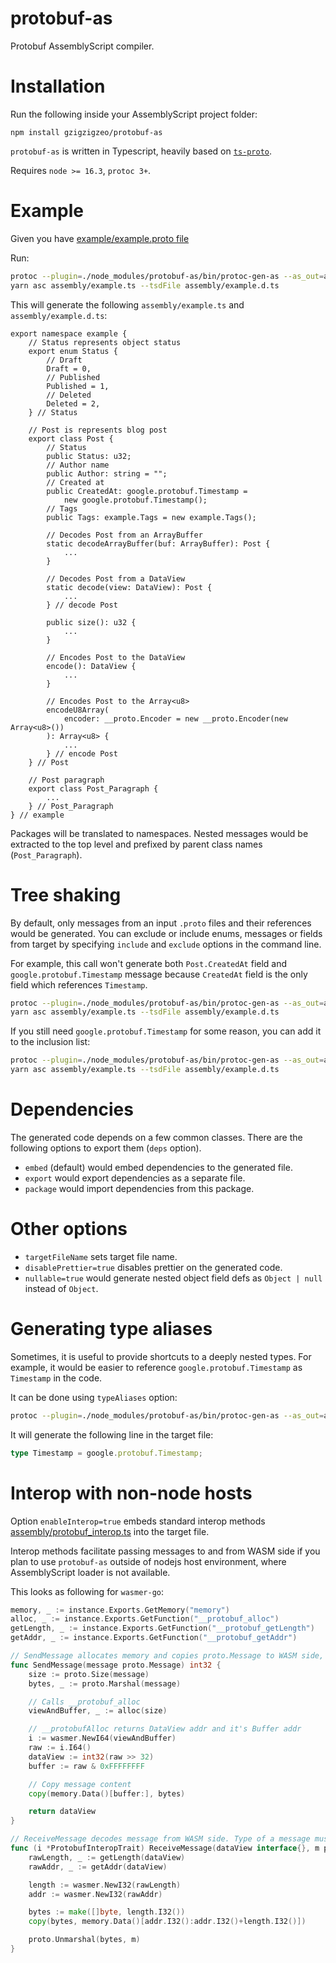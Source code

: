 # protobuf-as

Protobuf AssemblyScript compiler.

# Installation

Run the following inside your AssemblyScript project folder:

```
npm install gzigzigzeo/protobuf-as
```

`protobuf-as` is written in Typescript, heavily based on [`ts-proto`](https://github.com/stephenh/ts-proto).

Requires `node >= 16.3`, `protoc 3+`.

# Example

Given you have [example/example.proto file](example/example.proto)

Run:

```sh
protoc --plugin=./node_modules/protobuf-as/bin/protoc-gen-as --as_out=assembly --as_opt enableInterop=true:targetFileName=example.ts example/example.proto
yarn asc assembly/example.ts --tsdFile assembly/example.d.ts
```

This will generate the following `assembly/example.ts` and `assembly/example.d.ts`:

```assemblyscript
export namespace example {
    // Status represents object status
    export enum Status {
        // Draft
        Draft = 0,
        // Published
        Published = 1,
        // Deleted
        Deleted = 2,
    } // Status

    // Post is represents blog post
    export class Post {
        // Status
        public Status: u32;
        // Author name
        public Author: string = "";
        // Created at
        public CreatedAt: google.protobuf.Timestamp =
            new google.protobuf.Timestamp();
        // Tags
        public Tags: example.Tags = new example.Tags();

        // Decodes Post from an ArrayBuffer
        static decodeArrayBuffer(buf: ArrayBuffer): Post {
            ...
        }

        // Decodes Post from a DataView
        static decode(view: DataView): Post {
            ...
        } // decode Post

        public size(): u32 {
            ...
        }

        // Encodes Post to the DataView
        encode(): DataView {
            ...
        }

        // Encodes Post to the Array<u8>
        encodeU8Array(
            encoder: __proto.Encoder = new __proto.Encoder(new Array<u8>())
        ): Array<u8> {
            ...
        } // encode Post
    } // Post

    // Post paragraph
    export class Post_Paragraph {
        ...
    } // Post_Paragraph
} // example
```

Packages will be translated to namespaces. Nested messages would be extracted to the top level and prefixed by parent class names (`Post_Paragraph`).

# Tree shaking

By default, only messages from an input `.proto` files and their references would be generated. You can exclude or include enums, messages or fields from target by specifying `include` and `exclude` options in the command line.

For example, this call won't generate both `Post.CreatedAt` field and `google.protobuf.Timestamp` message because `CreatedAt` field is the only field which references `Timestamp`.

```sh
protoc --plugin=./node_modules/protobuf-as/bin/protoc-gen-as --as_out=assembly --as_opt enableInterop=true:targetFileName=example.ts:exclude=example.Post.CreatedAt example/example.proto
yarn asc assembly/example.ts --tsdFile assembly/example.d.ts
```

If you still need `google.protobuf.Timestamp` for some reason, you can add it to the inclusion list:

```sh
protoc --plugin=./node_modules/protobuf-as/bin/protoc-gen-as --as_out=assembly --as_opt enableInterop=true:targetFileName=example.ts:exclude=example.Post.CreatedAt:include=google.protobuf.Timestamp example/example.proto
yarn asc assembly/example.ts --tsdFile assembly/example.d.ts
```

# Dependencies

The generated code depends on a few common classes. There are the following options to export them (`deps` option).

* `embed` (default) would embed dependencies to the generated file.
* `export` would export dependencies as a separate file.
* `package` would import dependencies from this package.

# Other options

* `targetFileName` sets target file name.
* `disablePrettier=true` disables prettier on the generated code.
* `nullable=true` would generate nested object field defs as `Object | null` instead of `Object`.

# Generating type aliases

Sometimes, it is useful to provide shortcuts to a deeply nested types. For example, it would be easier to reference `google.protobuf.Timestamp` as `Timestamp` in the code.

It can be done using `typeAliases` option:

```sh
protoc --plugin=./node_modules/protobuf-as/bin/protoc-gen-as --as_out=assembly --as_opt typeAliases=Timestamp+google.protobuf.Timestamp example/example.proto
```

It will generate the following line in the target file:

```typescript
type Timestamp = google.protobuf.Timestamp;
```

# Interop with non-node hosts

Option `enableInterop=true` embeds standard interop methods [assembly/protobuf_interop.ts](assembly/protobuf_interop.ts) into the target file.

Interop methods facilitate passing messages to and from WASM side if you plan to use `protobuf-as` outside of nodejs host environment, where AssemblyScript loader is not available.

This looks as following for `wasmer-go`:

```go
memory, _ := instance.Exports.GetMemory("memory")
alloc, _ := instance.Exports.GetFunction("__protobuf_alloc")
getLength, _ := instance.Exports.GetFunction("__protobuf_getLength")
getAddr, _ := instance.Exports.GetFunction("__protobuf_getAddr")

// SendMessage allocates memory and copies proto.Message to WASM side, returns memory address
func SendMessage(message proto.Message) int32 {
	size := proto.Size(message)
	bytes, _ := proto.Marshal(message)

	// Calls __protobuf_alloc
	viewAndBuffer, _ := alloc(size)

	// __protobufAlloc returns DataView addr and it's Buffer addr
	i := wasmer.NewI64(viewAndBuffer)
	raw := i.I64()
	dataView := int32(raw >> 32)
	buffer := raw & 0xFFFFFFFF

	// Copy message content
	copy(memory.Data()[buffer:], bytes)

	return dataView
}

// ReceiveMessage decodes message from WASM side. Type of a message must be known onset.
func (i *ProtobufInteropTrait) ReceiveMessage(dataView interface{}, m proto.Message) {
	rawLength, _ := getLength(dataView)
	rawAddr, _ := getAddr(dataView)

	length := wasmer.NewI32(rawLength)
	addr := wasmer.NewI32(rawAddr)

	bytes := make([]byte, length.I32())
	copy(bytes, memory.Data()[addr.I32():addr.I32()+length.I32()])

	proto.Unmarshal(bytes, m)
}
```